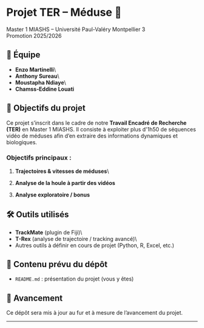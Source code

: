 # Projet TER – Méduse 🪼

Master 1 MIASHS – Université Paul-Valéry Montpellier 3\
Promotion 2025/2026

## 👥 Équipe

-   **Enzo Martinelli**\
-   **Anthony Sureau**\
-   **Moustapha Ndiaye**\
-   **Chamss‑Eddine Louati**

## 🎯 Objectifs du projet

Ce projet s’inscrit dans le cadre de notre **Travail Encadré de Recherche (TER)** en Master 1 MIASHS. Il consiste à exploiter plus d'1h50 de séquences vidéo de méduses afin d’en extraire des informations dynamiques et biologiques.

### Objectifs principaux :

1.  **Trajectoires & vitesses de méduses**\

2.  **Analyse de la houle à partir des vidéos**

3.  **Analyse exploratoire / bonus**

## 🛠️ Outils utilisés

-   **TrackMate** (plugin de Fiji)\
-   **T-Rex** (analyse de trajectoire / tracking avancé)\
-   Autres outils à définir en cours de projet (Python, R, Excel, etc.)

## 📁 Contenu prévu du dépôt

-   `README.md` : présentation du projet (vous y êtes)

## 📅 Avancement

Ce dépôt sera mis à jour au fur et à mesure de l’avancement du projet.

------------------------------------------------------------------------
